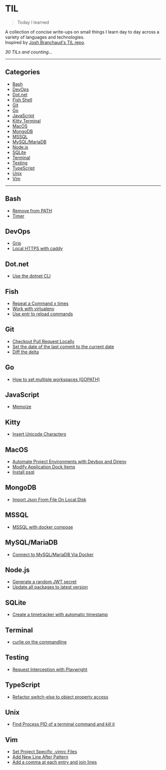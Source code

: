 # TIL

> Today I learned

A collection of concise write-ups on small things I learn day to day across a variety of languages and technologies.\
Inspired by [Josh Branchaud's TIL repo][jb].

_30 TILs and counting..._

______________________________________________________________________

## Categories

<!-- prettier-ignore -->

- [Bash](#bash)
- [DevOps](#devops)
- [Dot.net](#dotnet)
- [Fish Shell](#fish)
- [Git](#git)
- [Go](#go)
- [JavaScript](#javascript)
- [Kitty Terminal](#kitty)
- [MacOS](#macos)
- [MongoDB](#mongodb)
- [MSSQL](#mssql)
- [MySQL/MariaDB](#mysqlmariadb)
- [Node.js](#nodejs)
- [SQLite](#sqlite)
- [Terminal](#terminal)
- [Testing](#testing)
- [TypeScript](#typescript)
- [Unix](#unix)
- [Vim](#vim)

______________________________________________________________________

## Bash

- [Remove from PATH](bash/remove-from-path.md)
- [Timer](bash/timer.md)

## DevOps

- [Grip](devops/grip.md)
- [Local HTTPS with caddy](devops/local-https-with-caddy.md)

## Dot.net

- [Use the dotnet CLI](/dotnet/dotnet-cli.md)

## Fish

- [Repeat a Command x times](fish/repeat-a-command-x-times.md)
- [Work with virtualenv](fish/work-with-virtualenv.md)
- [Use entr to reload commands](fish/entr.md)

## Git

- [Checkout Pull Request Locally](git/checkout-pull-request-locally.md)
- [Set the date of the last commit to the current date](git/set_the_date_of_the_last_commit_to_the_current_date.md)
- [Diff the delta](git/diff-the-delta.md)

## Go

- [How to set multiple workspaces (GOPATH)](go/how-to-set-multiple-workspaces.md)

## JavaScript

- [Memoize](javascript/memoize.md)

## Kitty

- [Insert Unicode Characters](kitty/insert-unicode-characters.md)

## MacOS

- [Automate Project Environments with Devbox and Direnv](macos/automate-project-environments-with-devbox-and-direnv.md)
- [Modify Application Dock Items](macos/modify-application-dock-items.md)
- [Install psql](macos/install-psql.md)

## MongoDB

- [Import Json From File On Local Disk](mongodb/import-json-from-file-on-local-disk.md)

## MSSQL

- [MSSQL with docker compose](mssql/mssql-with-docker-compose.md)

## MySQL/MariaDB

- [Connect to MySQL/MariaDB Via Docker](mysql-mariadb/connect-to-mysql-maridab-via-docker.md)

## Node.js

- [Generate a random JWT secret](nodejs/generate-a-random-jwt-secret.md)
- [Update all packages to latest version](nodejs/update-all-packages-to-latest-version.md)

## SQLite

- [Create a timetracker with automatic timestamp](sqlite/create-a-timetracker-with-automatic-timestamp.md)

## Terminal

- [curlie on the commandline](terminal/curlie.md)

## Testing

- [Request Interception with Playwright](testing/request-interception-with-playwright.md)

## TypeScript

- [Refactor switch-else to object property access](typescript/refactor-switch-else-to-object-property-access)

## Unix

- [Find Process PID of a terminal command and kill it](unix/find-pid-and-kill.md)

## Vim

- [Set Project Specific .vimrc Files](vim/set-project-specific-vim-files.md)
- [Add New Line After Pattern](vim/add-new-line-after-pattern.md)
- [Add a comma at each entry and join lines](vim/add-a-comma-and-join-lines.md)

[jb]: https://github.com/jbranchaud/til
